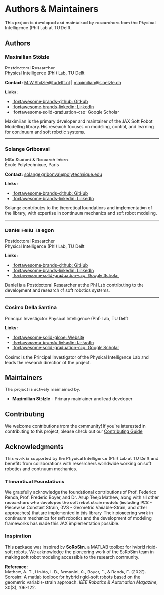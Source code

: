 # Authors & Maintainers

This project is developed and maintained by researchers from the Physical Intelligence (PhI) Lab at TU Delft.

## Authors

### Maximilian Stölzle

Postdoctoral Researcher  
Physical Intelligence (PhI) Lab, TU Delft

**Contact:** <M.W.Stolzle@tudelft.nl> | <maximilian@stoelzle.ch>

**Links:**

- [:fontawesome-brands-github: GitHub](https://github.com/mstoelzle)
- [:fontawesome-brands-linkedin: LinkedIn](https://linkedin.com/in/maximilian-stoelzle)
- [:fontawesome-solid-graduation-cap: Google Scholar](https://scholar.google.com/citations?user=yHmOzBsAAAAJ&hl=de)

Maximilian is the primary developer and maintainer of the JAX Soft Robot Modelling library. His research focuses on modeling, control, and learning for continuum and soft robotic systems.

---

### Solange Gribonval

MSc Student & Research Intern  
École Polytechnique, Paris

**Contact:** <solange.gribonval@polytechnique.edu>

**Links:**

- [:fontawesome-brands-github: GitHub](https://github.com/solangegbv)
- [:fontawesome-brands-linkedin: LinkedIn](https://www.linkedin.com/in/solange-gribonval-b70a5a292/)

Solange contributes to the theoretical foundations and implementation of the library, with expertise in continuum mechanics and soft robot modeling.

---

### Daniel Feliu Talegon

Postdoctoral Researcher  
Physical Intelligence (PhI) Lab, TU Delft

**Links:**

- [:fontawesome-brands-github: GitHub](https://github.com/DanielFeliuT91)
- [:fontawesome-brands-linkedin: LinkedIn](https://www.linkedin.com/in/daniel-feliu-talegon-3492a2161/)
- [:fontawesome-solid-graduation-cap: Google Scholar](https://scholar.google.com/citations?user=gCtANb8AAAAJ&hl=de&oi=ao)

Daniel is a Postdoctoral Researcher at the PhI Lab contributing to the development and research of soft robotics systems.

---

### Cosimo Della Santina

Principal Investigator 
Physical Intelligence (PhI) Lab, TU Delft

**Links:**

- [:fontawesome-solid-globe: Website](https://cosimodellasantina.eu)
- [:fontawesome-brands-linkedin: LinkedIn](https://www.linkedin.com/in/cosimodellasantina/)
- [:fontawesome-solid-graduation-cap: Google Scholar](https://scholar.google.com/citations?user=7RAU5jYAAAAJ&hl=en)

Cosimo is the Principal Investigator of the Physical Intelligence Lab and leads the research direction of the project.

## Maintainers

The project is actively maintained by:

- **Maximilian Stölzle** - Primary maintainer and lead developer

## Contributing

We welcome contributions from the community! If you're interested in contributing to this project, please check out our [Contributing Guide](development/contributing.md).

## Acknowledgments

This work is supported by the Physical Intelligence (PhI) Lab at TU Delft and benefits from collaborations with researchers worldwide working on soft robotics and continuum mechanics.

### Theoretical Foundations

We gratefully acknowledge the foundational contributions of Prof. Federico Renda, Prof. Frederic Boyer, and Dr. Anup Teejo Mathew, along with all other researchers who developed the soft robot strain models (including PCS - Piecewise Constant Strain, GVS - Geometric Variable-Strain, and other approaches) that are implemented in this library. Their pioneering work in continuum mechanics for soft robotics and the development of modeling frameworks has made this JAX implementation possible.

### Inspiration

This package was inspired by **SoRoSim**, a MATLAB toolbox for hybrid rigid-soft robots. We acknowledge the pioneering work of the SoRoSim team in making soft robot modeling accessible to the research community.

**Reference:**  
Mathew, A. T., Hmida, I. B., Armanini, C., Boyer, F., & Renda, F. (2022). Sorosim: A matlab toolbox for hybrid rigid–soft robots based on the geometric variable-strain approach. *IEEE Robotics & Automation Magazine*, 30(3), 106-122.
